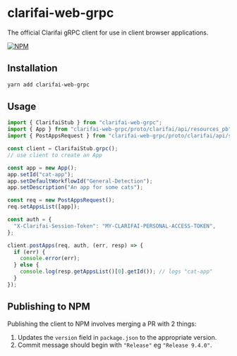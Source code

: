 # clarifai-web-grpc

The official Clarifai gRPC client for use in client browser applications.

[![NPM](https://nodei.co/npm/clarifai-web-grpc.png?downloads=true)](https://www.npmjs.com/package/clarifai-web-grpc)

## Installation

```bash
yarn add clarifai-web-grpc
```

## Usage

```ts
import { ClarifaiStub } from "clarifai-web-grpc";
import { App } from "clarifai-web-grpc/proto/clarifai/api/resources_pb";
import { PostAppsRequest } from "clarifai-web-grpc/proto/clarifai/api/service_pb";

const client = ClarifaiStub.grpc();
// use client to create an App

const app = new App();
app.setId("cat-app");
app.setDefaultWorkflowId("General-Detection");
app.setDescription("An app for some cats");

const req = new PostAppsRequest();
req.setAppsList([app]);

const auth = {
  "X-Clarifai-Session-Token": "MY-CLARIFAI-PERSONAL-ACCESS-TOKEN",
};

client.postApps(req, auth, (err, resp) => {
  if (err) {
    console.error(err);
  } else {
    console.log(resp.getAppsList()[0].getId()); // logs "cat-app"
  }
});
```

## Publishing to NPM

Publishing the client to NPM involves merging a PR with 2 things:
1. Updates the `version` field in `package.json` to the appropriate version.
2. Commit message should begin with `"Release"` eg `"Release 9.4.0"`.
